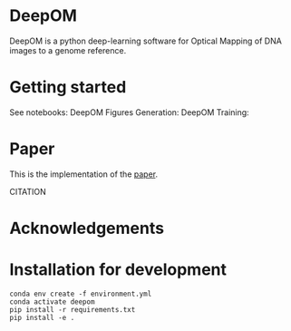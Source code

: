#   DeepOM

DeepOM is a python deep-learning software for Optical Mapping of DNA images to a genome reference.

#   Getting started

See notebooks:
DeepOM Figures Generation: 
DeepOM Training:

#   Paper

This is the implementation of the [paper]().

CITATION

#   Acknowledgements

#   Installation for development
```
conda env create -f environment.yml
conda activate deepom
pip install -r requirements.txt
pip install -e .
```